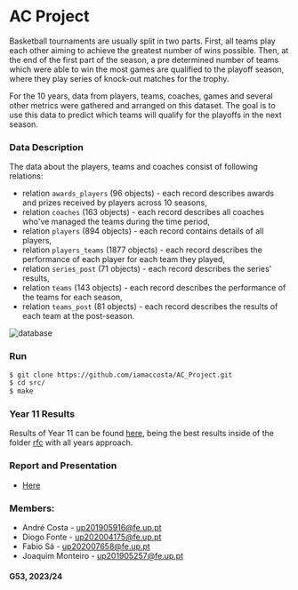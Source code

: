 # AC Project

Basketball tournaments are usually split in two parts. First, all teams play each other aiming to achieve the greatest number of wins possible. Then, at the end of the first part of the season, a pre determined number of teams which were able to win the most games are qualified to the playoff season, where they play series of knock-out matches for the trophy.

For the 10 years, data from players, teams, coaches, games and several other metrics were gathered and arranged on this dataset. The goal is to use this data to predict which teams will qualify for the playoffs in the next season.

### Data Description

The data about the players, teams and coaches consist of following relations:

- relation `awards_players` (96 objects) - each record describes awards and prizes received by players across 10 seasons,
- relation `coaches` (163 objects) - each record describes all coaches who've managed the teams during the time period,
- relation `players` (894 objects) - each record contains details of all players,
- relation `players_teams` (1877 objects) - each record describes the performance of each player for each team they played,
- relation `series_post` (71 objects) - each record describes the series' results,
- relation `teams` (143 objects) - each record describes the performance of the teams for each season,
- relation `teams_post` (81 objects) - each record describes the results of each team at the post-season.

![database](/img/database.png)

### Run

```bash
$ git clone https://github.com/iamaccosta/AC_Project.git
$ cd src/
$ make
```

### Year 11 Results

Results of Year 11 can be found [here](./data/predictions/year_11/), being the best results inside of the folder [rfc](./data/predictions/year_11/rfc/all_years_11.csv) with all years approach.

### Report and Presentation

- [Here](https://docs.google.com/presentation/d/14UmIh1qYh3DtgEQ_hWkun7svLKL1jTvGoPtgYhGLV4I/edit#slide=id.p)

### Members:

- André Costa - up201905916@fe.up.pt
- Diogo Fonte - up202004175@fe.up.pt
- Fabio Sá - up202007658@fe.up.pt
- Joaquim Monteiro - up201905257@fe.up.pt

#### G53, 2023/24